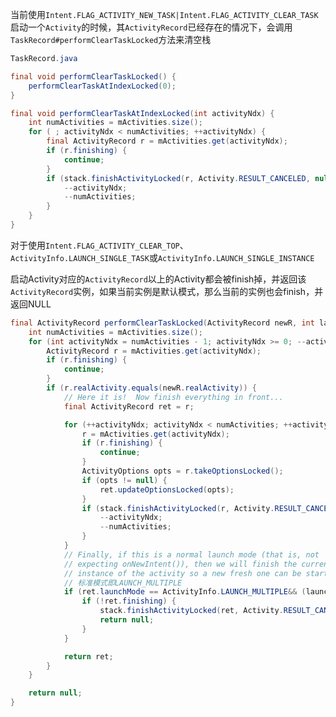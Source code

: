 当前使用`Intent.FLAG_ACTIVITY_NEW_TASK|Intent.FLAG_ACTIVITY_CLEAR_TASK`启动一个`Activity`的时候，其`ActivityRecord`已经存在的情况下，会调用`TaskRecord#performClearTaskLocked`方法来清空栈

```java
TaskRecord.java

final void performClearTaskLocked() {
    performClearTaskAtIndexLocked(0);
}

final void performClearTaskAtIndexLocked(int activityNdx) {
    int numActivities = mActivities.size();
    for ( ; activityNdx < numActivities; ++activityNdx) {
        final ActivityRecord r = mActivities.get(activityNdx);
        if (r.finishing) {
            continue;
        }
        if (stack.finishActivityLocked(r, Activity.RESULT_CANCELED, null, "clear", false)) {
            --activityNdx;
            --numActivities;
        }
    }
}
```

对于使用`Intent.FLAG_ACTIVITY_CLEAR_TOP`、`ActivityInfo.LAUNCH_SINGLE_TASK`或`ActivityInfo.LAUNCH_SINGLE_INSTANCE`

启动Activity对应的`ActivityRecord`以上的Activity都会被finish掉，并返回该`ActivityRecord`实例，如果当前实例是默认模式，那么当前的实例也会finish，并返回NULL

```java
final ActivityRecord performClearTaskLocked(ActivityRecord newR, int launchFlags) {
    int numActivities = mActivities.size();
    for (int activityNdx = numActivities - 1; activityNdx >= 0; --activityNdx) {
        ActivityRecord r = mActivities.get(activityNdx);
        if (r.finishing) {
            continue;
        }
        if (r.realActivity.equals(newR.realActivity)) {
            // Here it is!  Now finish everything in front...
            final ActivityRecord ret = r;

            for (++activityNdx; activityNdx < numActivities; ++activityNdx) {
                r = mActivities.get(activityNdx);
                if (r.finishing) {
                    continue;
                }
                ActivityOptions opts = r.takeOptionsLocked();
                if (opts != null) {
                    ret.updateOptionsLocked(opts);
                }
                if (stack.finishActivityLocked(r, Activity.RESULT_CANCELED, null, "clear",false)) {
                    --activityNdx;
                    --numActivities;
                }
            }
            // Finally, if this is a normal launch mode (that is, not
            // expecting onNewIntent()), then we will finish the current
            // instance of the activity so a new fresh one can be started.
            // 标准模式即LAUNCH_MULTIPLE
            if (ret.launchMode == ActivityInfo.LAUNCH_MULTIPLE&& (launchFlags & Intent.FLAG_ACTIVITY_SINGLE_TOP) == 0) {
                if (!ret.finishing) {
                    stack.finishActivityLocked(ret, Activity.RESULT_CANCELED, null,"clear", false);
                    return null;
                }
            }

            return ret;
        }
    }

    return null;
}
```
